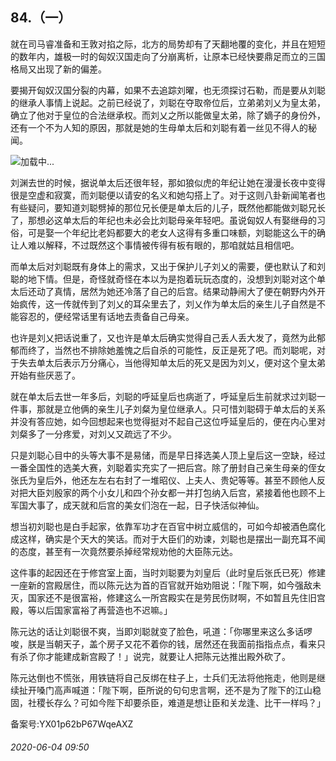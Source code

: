 ## 84.（一）
就在司马睿准备和王敦对掐之际，北方的局势却有了天翻地覆的变化，并且在短短的数年内，雄极一时的匈奴汉国走向了分崩离析，让原本已经快要鼎足而立的三国格局又出现了新的偏差。



要揭开匈奴汉国分裂的内幕，如果不去追踪刘曜，也无须探讨石勒，而是要从刘聪的继承人事情上说起。之前已经说了，刘聪在夺取帝位后，立弟弟刘乂为皇太弟，确立了他对于皇位的合法继承权。而刘乂之所以能做皇太弟，除了嫡子的身份外，还有一个不为人知的原因，那就是她的生母单太后和刘聪有着一丝见不得人的秘闻。



![](https://pic3.zhimg.com/v2-702a195e88e6124f2e7d60edeb0ab07d.webp)加载中...

刘渊去世的时候，据说单太后还很年轻，那如狼似虎的年纪让她在漫漫长夜中变得很是空虚和寂寞，而刘聪便以请安的名义和她勾搭上了。对于这则八卦新闻笔者也有些疑问，要知道刘聪劈掉的那位兄长便是单太后的儿子，既然他都能做刘聪兄长了，那想必这单太后的年纪也未必会比刘聪母亲年轻吧。虽说匈奴人有娶继母的习俗，可是娶一个年纪比老妈都要大的老女人这得有多重口味额，刘聪能这么干的确让人难以解释，不过既然这个事情被传得有板有眼的，那咱就姑且相信吧。



而单太后对刘聪既有身体上的需求，又出于保护儿子刘乂的需要，便也默认了和刘聪的地下情。但是，奇怪就奇怪在本以为是抱着玩玩态度的，没想到刘聪对这个单太后还动了真情，居然为她还冷落了自己的后宫。结果动静闹大了便在朝野内外开始疯传，这一传就传到了刘乂的耳朵里去了，刘乂作为单太后的亲生儿子自然是不能容忍的，便经常话里有话地去责备自己母亲。



也许是刘乂把话说重了，又也许是单太后确实觉得自己丢人丢大发了，竟然为此郁郁而终了，当然也不排除她羞愧之后自杀的可能性，反正是死了吧。而刘聪呢，对于失去单太后表示万分痛心，当他得知单太后的死又是因为刘乂，便对这个皇太弟开始有些厌恶了。



就在单太后去世一年多后，刘聪的呼延皇后也病逝了，呼延皇后生前就求过刘聪一件事，那就是立他俩的亲生儿子刘粲为皇位继承人。只可惜刘聪碍于单太后的关系并没有答应她，如今回想起来也觉得挺对不起自己这位呼延皇后的，便在内心里对刘粲多了一分疼爱，对刘乂又疏远了不少。



只是刘聪心目中的头等大事不是易储，而是早日择选美人顶上皇后这一空缺，经过一番全国性的选美大赛，刘聪着实充实了一把后宫。除了册封自己亲生母亲的侄女张氏为皇后外，他还左左右右封了一堆昭仪、上夫人、贵妃等等。甚至不顾他人反对把大臣刘殷家的两个小女儿和四个孙女都一并打包纳入后宫，紧接着他也顾不上军国大事了，成天就和后宫的美女们泡在一起，日子快活似神仙。



想当初刘聪也是白手起家，依靠军功才在百官中树立威信的，可如今却被酒色腐化成这样，确实是个天大的笑话。而对于大臣们的劝谏，刘聪也是摆出一副充耳不闻的态度，甚至有一次竟然要杀掉经常规劝他的大臣陈元达。



这件事的起因还在于修宫室上面，当时刘聪要为刘皇后（此时皇后张氏已死）修建一座新的宫殿居住，而以陈元达为首的百官就开始劝阻说：「陛下啊，如今强敌未灭，国家还不是很富裕，修建这么一所宫殿实在是劳民伤财啊，不如暂且先住旧宫殿，等以后国家富裕了再营造也不迟嘛。」



陈元达的话让刘聪很不爽，当即刘聪就变了脸色，吼道：「你哪里来这么多话啰唆，朕是当朝天子，盖个房子又花不着你的钱，居然还在我面前指指点点，看来只有杀了你才能建成新宫殿了！」说完，就要让人把陈元达推出殿外砍了。



陈元达倒也不慌张，用铁链将自己反绑在柱子上，士兵们无法将他拖走，他则是继续扯开嗓门高声喊道：「陛下啊，臣所说的句句忠言啊，还不是为了陛下的江山稳固，社稷长存么？可如今陛下却要杀臣，难道是想让臣和关龙逢、比干一样吗？」



备案号:YX01p62bP67WqeAXZ


###### 2020-06-04 09:50
